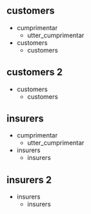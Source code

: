## customers
* cumprimentar
    - utter_cumprimentar
* customers
    - customers

## customers 2
* customers
    - customers

## insurers
* cumprimentar
    - utter_cumprimentar
* insurers
    - insurers

## insurers 2
* insurers
    - insurers

